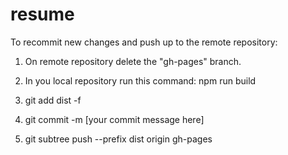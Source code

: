 # resume

To recommit new changes and push up to the remote repository:

1. On remote repository delete the "gh-pages" branch. 

2. In you local repository run this command: npm run build

3. git add dist -f

4. git commit -m [your commit message here]

5. git subtree push --prefix dist origin gh-pages 
